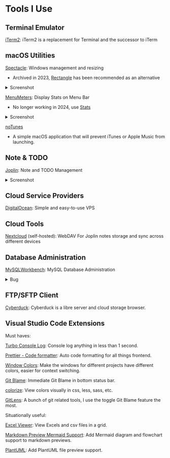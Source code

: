 # Tools I Use

## Terminal Emulator

[iTerm2](https://iterm2.com/): iTerm2 is a replacement for Terminal and the successor to iTerm

## macOS Utilities

[Spectacle](https://github.com/eczarny/spectacle): Windows management and resizing
- Archived in 2023, [Rectangle](https://github.com/rxhanson/Rectangle) has been recommended as an alternative

<details>
  <summary>Screenshot</summary>
  <img width="500" src="https://github.com/paradite/tools/assets/1209810/6959b877-e566-48e3-ad20-6b6fa6ff232f" />
</details>

[MenuMeters](https://github.com/yujitach/MenuMeters): Display Stats on Menu Bar
- No longer working in 2024, use [Stats](https://github.com/exelban/stats)

<details>
  <summary>Screenshot</summary>
  <img width="500" src="https://github.com/paradite/tools/assets/1209810/10d10d20-f1a4-44e2-a8d7-1bf594f023ca" />
</details>

[noTunes](https://github.com/tombonez/noTunes)
- A simple macOS application that will prevent iTunes or Apple Music from launching.

## Note & TODO

[Joplin](https://joplinapp.org/): Note and TODO Management

<details>
  <summary>Screenshot</summary>
  <img width="500" src="https://github.com/paradite/tools/assets/1209810/6ee20688-4bee-4005-851c-0d49e868f0e9" />
</details>

## Cloud Service Providers

[DigitalOcean](https://m.do.co/c/e2c39afc5bf9): Simple and easy-to-use VPS

## Cloud Tools

[Nextcloud](https://nextcloud.com/) (self-hosted): WebDAV For Joplin notes storage and sync across different devices

## Database Administration

[MySQLWorkbench](https://www.mysql.com/products/workbench/): MySQL Database Administration
<details>
  <summary>Bug</summary>
  Encoding error can be resolved by opening up the app via command line, instead of macOS GUI.
</details>

## FTP/SFTP Client

[Cyberduck](https://cyberduck.io/): Cyberduck is a libre server and cloud storage browser.

## Visual Studio Code Extensions

Must haves:

[Turbo Console Log](https://marketplace.visualstudio.com/items?itemName=ChakrounAnas.turbo-console-log): Console log anything in less than 1 second.

[Prettier - Code formatter](https://marketplace.visualstudio.com/items?itemName=esbenp.prettier-vscode): Auto code formatting for all things frontend.

[Window Colors](https://marketplace.visualstudio.com/items?itemName=stuart.unique-window-colors): Make the windows for different projects have different colors, easier for context switching.

[Git Blame](https://marketplace.visualstudio.com/items?itemName=waderyan.gitblame): Immediate Git Blame in bottom status bar.

[colorize](https://marketplace.visualstudio.com/items?itemName=kamikillerto.vscode-colorize): View colors visually in css, less, sass, etc.

[GitLens](https://marketplace.visualstudio.com/items?itemName=eamodio.gitlens): A bunch of git related tools, I use the toggle Git Blame feature the most.

Situationally useful:

[Excel Viewer](https://marketplace.visualstudio.com/items?itemName=GrapeCity.gc-excelviewer): View Excels and csv files in a grid.

[Markdown Preview Mermaid Support](https://marketplace.visualstudio.com/items?itemName=bierner.markdown-mermaid): Add Mermaid diagram and flowchart support to markdown previews.

[PlantUML](https://marketplace.visualstudio.com/items?itemName=jebbs.plantuml): Add PlantUML file preview support.
